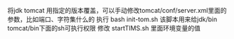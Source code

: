 将jdk tomcat 用指定的版本覆盖，可以手动修改tomcat/conf/server.xml里面的参数，比如端口、字符集什么的
执行 bash init-tom.sh 该脚本用来给jdk/bin tomcat/bin下面的sh可执行权限
修改 startTIMS.sh 里面环境变量的值
